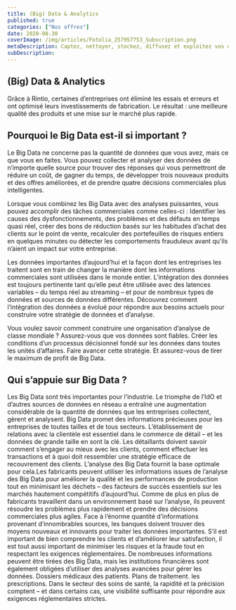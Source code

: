 ```yaml
---
title: (Big) Data & Analytics
published: true
categories: ["Nos offres"]
date: 2020-08-30
coverImage: /img/articles/Fotolia_257957753_Subscription.png
metaDescription: Captez, nettoyer, stockez, diffusez et exploitez vos données
subDescription:
---
```


## (Big) Data & Analytics

Grâce à Rintio, certaines d’entreprises ont éliminé les essais et erreurs et ont optimisé leurs investissements de fabrication. Le résultat : une meilleure qualité des produits et une mise sur le marché plus rapide.

## Pourquoi le Big Data est-il si important ?

Le Big Data ne concerne pas la quantité de données que vous avez, mais ce que vous en faites. Vous pouvez collecter et analyser des données de n’importe quelle source pour trouver des réponses qui vous permettront de réduire un coût, de gagner du temps, de développer trois nouveaux produits et des offres améliorées, et de prendre quatre décisions commerciales plus intelligentes.

Lorsque vous combinez les Big Data avec des analyses puissantes, vous pouvez accomplir des tâches commerciales comme celles-ci : Identifier les causes des dysfonctionnements, des problèmes et des défauts en temps quasi réel, créer des bons de réduction basés sur les habitudes d’achat des clients sur le point de vente, recalculer des portefeuilles de risques entiers en quelques minutes ou détecter les comportements frauduleux avant qu’ils n’aient un impact sur votre entreprise.

Les données importantes d’aujourd’hui et la façon dont les entreprises les traitent sont en train de changer la manière dont les informations commerciales sont utilisées dans le monde entier. L’intégration des données est toujours pertinente tant qu’elle peut être utilisée avec des latences variables – du temps réel au streaming – et pour de nombreux types de données et sources de données différentes. Découvrez comment l’intégration des données a évolué pour répondre aux besoins actuels pour construire votre stratégie de données et d’analyse.

Vous voulez savoir comment construire une organisation d’analyse de classe mondiale ? Assurez-vous que vos données sont fiables. Créer les conditions d’un processus décisionnel fondé sur les données dans toutes les unités d’affaires. Faire avancer cette stratégie. Et assurez-vous de tirer le maximum de profit de Big Data.

## Qui s’appuie sur Big Data ?

Les Big Data sont très importantes pour l’industrie. Le triomphe de l’IdO et d’autres sources de données en réseau a entraîné une augmentation considérable de la quantité de données que les entreprises collectent, gèrent et analysent. Big Data promet des informations précieuses pour les entreprises de toutes tailles et de tous secteurs. L’établissement de relations avec la clientèle est essentiel dans le commerce de détail – et les données de grande taille en sont la clé. Les détaillants doivent savoir comment s’engager au mieux avec les clients, comment effectuer les transactions et à quoi doit ressembler une stratégie efficace de recouvrement des clients.
L’analyse des Big Data fournit la base optimale pour cela.Les fabricants peuvent utiliser les informations issues de l’analyse des Big Data pour améliorer la qualité et les performances de production tout en minimisant les déchets – des facteurs de succès essentiels sur les marchés hautement compétitifs d’aujourd’hui. Comme de plus en plus de fabricants travaillent dans un environnement basé sur l’analyse, ils peuvent résoudre les problèmes plus rapidement et prendre des décisions commerciales plus agiles.
Face à l’énorme quantité d’informations provenant d’innombrables sources, les banques doivent trouver des moyens nouveaux et innovants pour traiter les données importantes. S’il est important de bien comprendre les clients et d’améliorer leur satisfaction, il est tout aussi important de minimiser les risques et la fraude tout en respectant les exigences réglementaires.
De nombreuses informations peuvent être tirées des Big Data, mais les institutions financières sont également obligées d’utiliser des analyses avancées pour gérer les données. Dossiers médicaux des patients. Plans de traitement. les prescriptions. Dans le secteur des soins de santé, la rapidité et la précision comptent – et dans certains cas, une visibilité suffisante pour répondre aux exigences réglementaires strictes.
